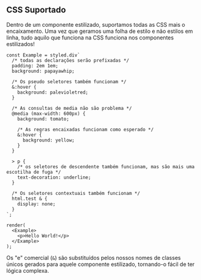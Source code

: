 ## CSS Suportado

Dentro de um componente estilizado, suportamos todas as CSS mais o encaixamento. Uma vez que geramos uma folha de estilo e não estilos em linha, tudo aquilo que funciona na CSS funciona nos componentes estilizados!

```react
const Example = styled.div`
  /* todas as declarações serão prefixadas */
  padding: 2em 1em;
  background: papayawhip;

  /* Os pseudo seletores também funcionam */
  &:hover {
    background: palevioletred;
  }

  /* As consultas de media não são problema */
  @media (max-width: 600px) {
    background: tomato;

    /* As regras encaixadas funcionam como esperado */
    &:hover {
      background: yellow;
    }
  }

  > p {
    /* os seletores de descendente também funcionam, mas são mais uma escotilha de fuga */
    text-decoration: underline;
  }

  /* Os seletores contextuais também funcionam */
  html.test & {
    display: none;
  }
`;

render(
  <Example>
    <p>Hello World!</p>
  </Example>
);
```

Os "e" comercial (`&`) são substituídos pelos nossos nomes de classes únicos gerados para aquele componente estilizado, tornando-o fácil de ter lógica complexa.
